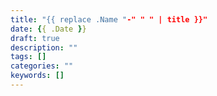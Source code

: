 ```yaml
---
title: "{{ replace .Name "-" " " | title }}"
date: {{ .Date }}
draft: true
description: ""
tags: []
categories: ""
keywords: []
---
```

